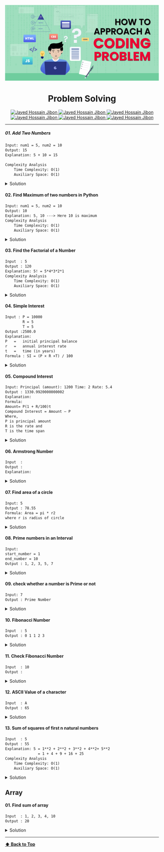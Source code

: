 

<img src="image/how-to-approach-a-coding-problem.png" id='header'>

<h1 align="center">Problem Solving</h1>

<div align="center">
<!-- Gmail Account -->
<a href="mailto:jayed.swe@gmail.com">
<img src='https://img.shields.io/badge/Gmail-D14836?style=for-the-badge&logo=gmail&logoColor=white'
alt='Jayed Hossain Jibon'
/>
</a>
<a href="tel:+8801987132107">
<img
src='https://img.shields.io/badge/WhatsApp-25D366?style=for-the-badge&logo=whatsapp&logoColor=white'
alt='Jayed Hossain Jibon'
/>
<a href="#" target="_blank">
<img
src='https://img.shields.io/badge/website-000000?style=for-the-badge&logo=About.me&logoColor=white'
alt='Jayed Hossain Jibon'
/>
</a>
<a href="https://www.facebook.com/jibon969" target="_blank">
<img
src='https://img.shields.io/badge/Facebook-1877F2?style=for-the-badge&logo=facebook&logoColor=white'
alt='Jayed Hossain Jibon'
/>

<a href="https://www.linkedin.com/in/jibon969/" target="_blank">
<img
src='https://img.shields.io/badge/LinkedIn-0077B5?style=for-the-badge&logo=linkedin&logoColor=white'
alt='Jayed Hossain Jibon'
/>
</a>
<a href="https://github.com/jibon969" target="_blank">
<img
src='https://img.shields.io/badge/GitHub-100000?style=for-the-badge&logo=github&logoColor=white'
alt='Jayed Hossain Jibon'
/>
</a>
</div>

<hr/>

##### 01. Add Two Numbers

```
Input: num1 = 5, num2 = 10
Output: 15
Explanation: 5 + 10 = 15

Complexity Analysis
    Time Complexity: O(1)
    Auxiliary Space: O(1)
```

<details>
<summary style="cursor:pointer">Solution</summary>

```py
num1 = 5;
num2 = 10;
sum = num1 + num2;
print(sum) // Output: 15
```
</details>

#### 02. Find Maximum of two numbers in Python

```
Input: num1 = 5, num2 = 10
Output: 10
Explanation: 5, 10 ---> Here 10 is maximum
Complexity Analysis
    Time Complexity: O(1)
    Auxiliary Space: O(1)
```
<details>
<summary style="cursor:pointer">Solution</summary>

```py
num1 = 5
num2 = 10
if num1 >= num2:
    print(f"{num1} Maximum")
else:
    print(f"{num2} Maximum")
```
</details>

#### 03. Find the Factorial of a Number

```
Input  : 5
Output : 120
Explanation: 5! = 5*4*3*2*1
Complexity Analysis
    Time Complexity: O(1)
    Auxiliary Space: O(1)
```
<details>
<summary style="cursor:pointer">Solution</summary>

```py
def factorial_number(n):
    f = 1
    for i in range(1, n+1):
        f = f * i
        return f
result = factorial_number(5)
print(result)
```
</details>

#### 04. Simple Interest

```
Input : P = 10000
        R = 5
        T = 5
Output :2500.0
Explanation:
P	=	initial principal balance
r	=	annual interest rate
t	=	time (in years)
Formula : SI = (P × R ×T) / 100
```
<details>
<summary style="cursor:pointer">Solution</summary>

```py
principal_balance = 10000
interest_rate = 5
time = 5
simple_interest = principal_balance*interest_rate*time/100
print(simple_interest)
```
</details>

#### 05. Compound Interest

```
Input: Principal (amount): 1200 Time: 2 Rate: 5.4
Output : 1330.9920000000002
Explanation:
Formula:
Amount= P(1 + R/100)t
Compound Interest = Amount – P
Where, 
P is principal amount 
R is the rate and 
T is the time span
```
<details>
<summary style="cursor:pointer">Solution</summary>

```py
def compound_interest(principal, rate, time):
    # Formula = P(1 + R/100)t
    amount = principal * (pow((1 + rate / 100), time))
    ci = amount - principal
    print("Compound interest is : ", ci)
compound_interest(12000, 5.4, 2)
```
</details>

#### 06. Armstrong Number

```
Input  : 
Output : 
Explanation:
```
<details>
<summary style="cursor:pointer">Solution</summary>

```py
```
</details>

#### 07. Find area of a circle

```
Input: 5
Output : 78.55
Formula: Area = pi * r2
where r is radius of circle
```
<details>
<summary style="cursor:pointer">Solution</summary>

```py
def find_area_circle(area):
        pi = 3.142
        return pi * (area*area);
result = find_area_circle(5)
print(result)
```
</details>

#### 08. Prime numbers in an Interval

```
Input: 
start_number = 1
end_number = 10
Output : 1, 2, 3, 5, 7
```
<details>
<summary style="cursor:pointer">Solution</summary>

```py
start_num = int(input("Enter start number : "))
end_num = int(input("Enter end number : "))

for num in range(start_num, end_num+1):
        for i in range(2, num):
            if num % i == 0:
                break
        else:
            print("Prime number : ", num)
```
</details>


#### 09. check whether a number is Prime or not

```
Input: 7
Output : Prime Number
```
<details>
<summary style="cursor:pointer">Solution</summary>

```py
is_prime = int(input("Enter your number : "))

if is_prime % 2 == 0:
    print("Not Prime number")
else:
    print("Prime Number ")
```
</details>

#### 10. Fibonacci Number

```
Input  : 5
Output : 0 1 1 2 3
```
<details>
<summary style="cursor:pointer">Solution</summary>

```py
def fibonacci_number(n):
        a = 0
        b = 1
        print(a)
        print(b)

        for i in range(2, n):
                c = a + b
                a = b
                b = c
                print(c)

fibonacci_number(int(input("Enter your number : ")))
```
</details>

#### 11. Check Fibonacci Number

```
Input  : 10
Output : 
```
<details>
<summary style="cursor:pointer">Solution</summary>

```py
def isFibonacci(num):
        fib1 = 0
        fib2 = 1
        sum =  fib1 + fib2

        while (sum <= num):
                if num == sum:
                        return True
        return False

output = isFibonacci(10)
print(output)
```
</details>


#### 12. ASCII Value of a character

```
Input  : A
Output : 65
```
<details>
<summary style="cursor:pointer">Solution</summary>

```py
ascii_value = input("Enter your ascii : ")
output = ord(ascii_value)
print(output)
```
</details>

#### 13. Sum of squares of first n natural numbers

```
Input  : 5
Output : 55
Explanation: 5 = 1**2 + 2**2 + 3**2 + 4**2+ 5**2
               = 1 + 4 + 9 + 16 + 25
Complexity Analysis
    Time Complexity: O(1)
    Auxiliary Space: O(1)
```
<details>
<summary style="cursor:pointer">Solution</summary>

```py
number = int(input("Enter your number : "))
def sum_of_square(n):
        sum = 0
        for i in range(1, n+1):
                sum = sum + i * i
        return sum
output = sum_of_square(number)
print("Sum of squares : ", output)
```
</details>



## Array

#### 01. Find sum of array

```
Input  : 1, 2, 3, 4, 10
Output : 20
```
<details>
<summary style="cursor:pointer">Solution</summary>

```py
num = [1, 2, 3, 4, 10]
sum = 0
for i in num:
        sum = sum + i
print(sum)
```
</details>



---
**[⬆ Back to Top](#header)**
